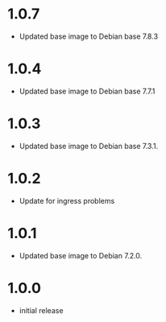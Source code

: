 # 1.0.7

- Updated base image to Debian base 7.8.3

# 1.0.4

- Updated base image to Debian base 7.7.1

# 1.0.3

- Updated base image to Debian base 7.3.1.

# 1.0.2

- Update for ingress problems

# 1.0.1

- Updated base image to Debian 7.2.0.

# 1.0.0

- initial release
